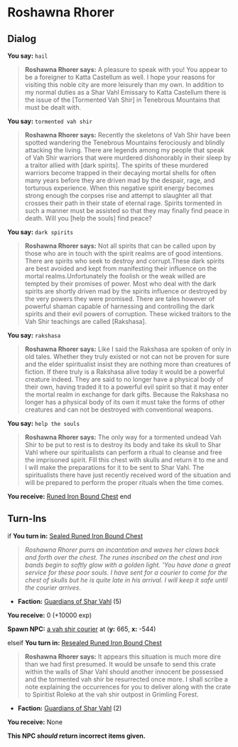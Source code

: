 # Roshawna Rhorer


## Dialog

**You say:** `hail`



>**Roshawna Rhorer says:** A pleasure to speak with you! You appear to be a foreigner to Katta Castellum as well. I hope your reasons for visiting this noble city are more leisurely than my own. In addition to my normal duties as a Shar Vahl Emissary to Katta Castellum there is the issue of the [Tormented Vah Shir] in Tenebrous Mountains that must be dealt with.

**You say:** `tormented vah shir`



>**Roshawna Rhorer says:** Recently the skeletons of Vah Shir have been spotted wandering the Tenebrous Mountains ferociously and blindly attacking the living. There are legends among my people that speak of Vah Shir warriors that were murdered dishonorably in their sleep by a traitor allied with [dark spirits]. The spirits of these murdered warriors become trapped in their decaying mortal shells for often many years before they are driven mad by the despair, rage, and torturous experience. When this negative spirit energy becomes strong enough the corpses rise and attempt to slaughter all that crosses their path in their state of eternal rage. Spirits tormented in such a manner must be assisted so that they may finally find peace in death. Will you [help the souls] find peace?

**You say:** `dark spirits`



>**Roshawna Rhorer says:** Not all spirits that can be called upon by those who are in touch with the spirit realms are of good intentions. There are spirits who seek to destroy and corrupt.These dark spirits are best avoided and kept from manifesting their influence on the mortal realms.Unfortunately the foolish or the weak willed are tempted by their promises of power. Most who deal with the dark spirits are shortly driven mad by the spirits influence or destroyed by the very powers they were promised.  There are tales however of powerful shaman capable of harnessing and controlling the dark spirits and their evil powers of corruption. These wicked traitors to the Vah Shir teachings are called [Rakshasa].

**You say:** `rakshasa`



>**Roshawna Rhorer says:** Like I said the Rakshasa are spoken of only in old tales. Whether they truly existed or not can not be proven for sure and the elder spiritualist insist they are nothing more than creatures of fiction. If there truly is a Rakshasa alive today it would be a powerful creature indeed. They are said to no longer have a physical body of their own, having traded it to a powerful evil spirit so that it may enter the mortal realm in exchange for dark gifts. Because the Rakshasa no longer has a physical body of its own it must take the forms of other creatures and can not be destroyed with conventional weapons.

**You say:** `help the souls`



>**Roshawna Rhorer says:** The only way for a tormented undead Vah Shir to be put to rest is to destroy its body and take its skull to Shar Vahl where our spiritualists can perform a ritual to cleanse and free the imprisoned spirit. Fill this chest with skulls and return it to me and I will make the preparations for it to be sent to Shar Vahl.  The spiritualists there have just recently received word of the situation and will be prepared to perform the proper rituals when the time comes.


**You receive:**  [Runed Iron Bound Chest](/item/17079)
end

## Turn-Ins





if **You turn in:** [Sealed Runed Iron Bound Chest](/item/31836)


>*Roshawna Rhorer purrs an incantation and waves her claws back and forth over the chest. The runes inscribed on the chest and iron bands begin to softly glow with a golden light. 'You have done a great service for these poor souls. I have sent for a courier to come for the chest of skulls but he is quite late in his arrival. I will keep it safe until the courier arrives.*


* __Faction:__ [Guardians of Shar Vahl](/faction/1513) (5)


 **You receive:** 0 (+10000 exp)


**Spawn NPC:**  [a vah shir courier](/npc/160171) at (**y:** 665, **x:** -544)

elseif **You turn in:** [Resealed Runed Iron Bound Chest](/item/31839)


>**Roshawna Rhorer says:** It appears this situation is much more dire than we had first presumed. It would be unsafe to send this crate within the walls of Shar Vahl should another innocent be possessed and the tormented vah shir be resurrected once more. I shall scribe a note explaining the occurrences for you to deliver along with the crate to Spiritist Roleko at the vah shir outpost in Grimling Forest.


* __Faction:__ [Guardians of Shar Vahl](/faction/1513) (2)


 **You receive:** None 

**This NPC *should* return incorrect items given.**
